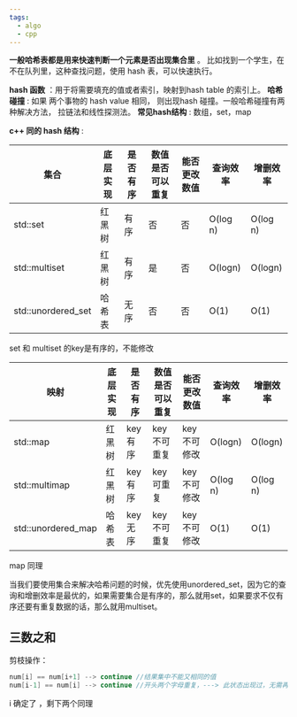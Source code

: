 ```yaml
---
tags:
  - algo
  - cpp
---
```


**一般哈希表都是用来快速判断一个元素是否出现集合里** 。 比如找到一个学生，在不在队列里，这种查找问题，使用 hash 表，可以快速执行。

**hash 函数** ：用于将需要填充的值或者索引，映射到hash table 的索引上。
**哈希碰撞** : 如果 两个事物的 hash value 相同， 则出现hash 碰撞。一般哈希碰撞有两种解决方法， 拉链法和线性探测法。
**常见hash结构** : 数组，set，map

**c++ 同的 hash 结构** : 

| 集合                 | 底层实现 | 是否有序 | 数值是否可以重复 | 能否更改数值 | 查询效率     | 增删效率     |
| ------------------ | ---- | ---- | -------- | ------ | -------- | -------- |
| std::set           | 红黑树  | 有序   | 否        | 否      | O(log n) | O(log n) |
| std::multiset      | 红黑树  | 有序   | 是        | 否      | O(logn)  | O(logn)  |
| std::unordered_set | 哈希表  | 无序   | 否        | 否      | O(1)     | O(1)     |
set 和 multiset 的key是有序的，不能修改


| 映射                 | 底层实现 | 是否有序  | 数值是否可以重复 | 能否更改数值  | 查询效率     | 增删效率     |
| ------------------ | ---- | ----- | -------- | ------- | -------- | -------- |
| std::map           | 红黑树  | key有序 | key不可重复  | key不可修改 | O(logn)  | O(logn)  |
| std::multimap      | 红黑树  | key有序 | key可重复   | key不可修改 | O(log n) | O(log n) |
| std::unordered_map | 哈希表  | key无序 | key不可重复  | key不可修改 | O(1)     | O(1)     |
map 同理

当我们要使用集合来解决哈希问题的时候，优先使用unordered_set，因为它的查询和增删效率是最优的，如果需要集合是有序的，那么就用set，如果要求不仅有序还要有重复数据的话，那么就用multiset。

## 三数之和

剪枝操作：

```cpp
num[i] == num[i+1] --> continue //结果集中不能又相同的值
num[i-1] == num[i] --> continue //开头两个字母重复，---> 此状态出现过，无需再次运算
```

i 确定了 ，剩下两个同理

